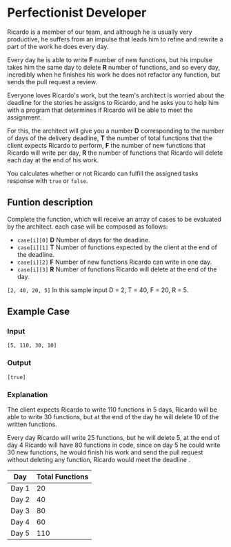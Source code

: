 # Perfectionist Developer
Ricardo is a member of our team, and although he is usually very productive, he suffers from an impulse that leads him to refine and rewrite a part of the work he does every day.

Every day he is able to write **F** number of new functions, but his impulse takes him the same day to delete **R** number of functions, and so every day, incredibly when he finishes his work he does not refactor any function, but sends the pull request a review.

Everyone loves Ricardo's work, but the team's architect is worried about the deadline for the stories he assigns to Ricardo, and he asks you to help him with a program that determines if Ricardo will be able to meet the assignment.

For this, the architect will give you a number **D** corresponding to the number of days of the delivery deadline, **T** the number of total functions that the client expects Ricardo to perform, **F** the number of new functions that Ricardo will write per day, **R** the number of functions that Ricardo will delete each day at the end of his work.

You calculates whether or not Ricardo can fulfill the assigned tasks response with `true` or `false`.

## Funtion description
Complete the function, which will receive an array of cases to be evaluated by the architect.
each case will be composed as follows:

- `case[i][0]` **D** Number of days for the deadline.
- `case[i][1]` **T** Number of functions expected by the client at the end of the deadline.
- `case[i][2]` **F** Number of new functions Ricardo can write in one day.
- `case[i][3]` **R** Number of functions Ricardo will delete at the end of the day.

`[2, 40, 20, 5]` 
In this sample input D = 2, T = 40, F = 20, R = 5.

## Example Case
### Input
`[5, 110, 30, 10]`
### Output
`[true]`
### Explanation
The client expects Ricardo to write 110 functions in 5 days, Ricardo will be able to write 30 functions, but at the end of the day he will delete 10 of the written functions.

Every day Ricardo will write 25 functions, but he will delete 5, at the end of day 4 Ricardo will have 80 functions in code, since on day 5 he could write 30 new functions, he would finish his work and send the pull request without deleting any function, Ricardo would meet the deadline .

|Day|Total Functions|
|---|---|
|Day 1|20|
|Day 2|40|
|Day 3|80|
|Day 4|60|
|Day 5|110|
